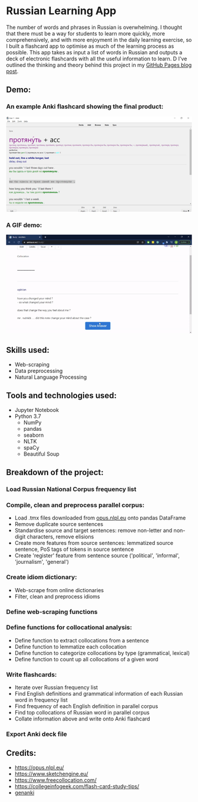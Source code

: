 # Russian Learning App
The number of words and phrases in Russian is overwhelming. I thought that there must be a way for students to learn more quickly, more comprehensively, and with more enjoyment in the daily learning exercise, so I built a flashcard app to optimise as much of the learning process as possible. This app takes as input a list of words in Russian and outputs a deck of electronic flashcards with all the useful information to learn.
D
I've outlined the thinking and theory behind this project in my [GitHub Pages blog post](https://markdecl.github.io/Optimising-vocab-learning-(with-some-help-from-Python)/).

## Demo:
### An example Anki flashcard showing the final product:

![example flashcard](demo/User%201%20-%20Anki%2011_27_2020%203_45_11%20PM.png)

### A GIF demo:

![Flashcards Demo](demo/russian_learning_app_gif.gif)

## Skills used:
* Web-scraping
* Data preprocessing
* Natural Language Processing

## Tools and technologies used:
* Jupyter Notebook
* Python 3.7
  * NumPy
  * pandas
  * seaborn
  * NLTK
  * spaCy
  * Beautiful Soup

## Breakdown of the project:

### Load Russian National Corpus frequency list

### Compile, clean and preprocess parallel corpus:
* Load .tmx files downloaded from [opus.nlpl.eu](opus.nlpl.eu) onto pandas DataFrame
* Remove duplicate source sentences
* Standardise source and target sentences: remove non-letter and non-digit characters, remove elisions
* Create more features from source sentences: lemmatized source sentence, PoS tags of tokens in source sentence
* Create 'register' feature from sentence source ('political', 'informal', 'journalism', 'general')

### Create idiom dictionary:
* Web-scrape from online dictionaries
* Filter, clean and preprocess idioms

### Define web-scraping functions

### Define functions for collocational analysis:
* Define function to extract collocations from a sentence
* Define function to lemmatize each collocation
* Define function to categorize collocations by type (grammatical, lexical) 
* Define function to count up all collocations of a given word

### Write flashcards:
* Iterate over Russian frequency list
* Find English definitions and grammatical information of each Russian word in frequency list
* Find frequency of each English definition in parallel corpus
* Find top collocations of Russian word in parallel corpus
* Collate information above and write onto Anki flashcard

### Export Anki deck file

## Credits:
* https://opus.nlpl.eu/
* https://www.sketchengine.eu/
* https://www.freecollocation.com/
* https://collegeinfogeek.com/flash-card-study-tips/
* [genanki](https://github.com/kerrickstaley/genanki)
